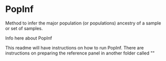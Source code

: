 # PopInf
Method to infer the major population (or populations) ancestry of a sample or set of samples.

Info here about PopInf

This readme will have instructions on how to run PopInf. There are instructions on preparing the reference panel in another folder called ""
